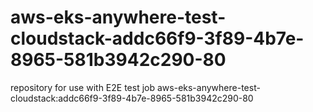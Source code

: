 # aws-eks-anywhere-test-cloudstack-addc66f9-3f89-4b7e-8965-581b3942c290-80
repository for use with E2E test job aws-eks-anywhere-test-cloudstack:addc66f9-3f89-4b7e-8965-581b3942c290-80
